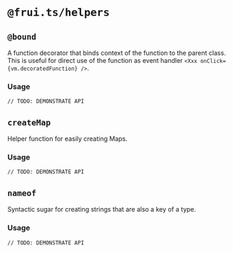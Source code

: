 # `@frui.ts/helpers`

## `@bound`

A function decorator that binds context of the function to the parent class. This is useful for direct use of the function as event handler `<Xxx onClick={vm.decoratedFunction} />`.

### Usage

```
// TODO: DEMONSTRATE API
```

## `createMap`

Helper function for easily creating Maps.

### Usage

```
// TODO: DEMONSTRATE API
```

## `nameof`

Syntactic sugar for creating strings that are also a key of a type.

### Usage

```
// TODO: DEMONSTRATE API
```
